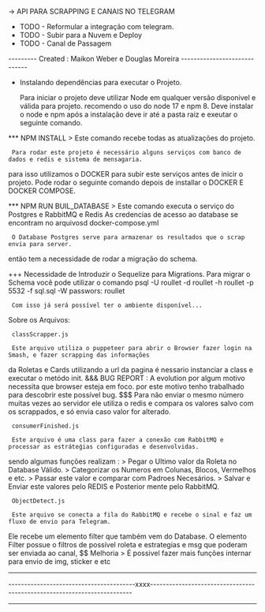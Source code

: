 -> API PARA SCRAPPING E CANAIS NO TELEGRAM

- TODO - Reformular a integração com telegram.
- TODO - Subir para a Nuvem e Deploy
- TODO - Canal de Passagem


--------- Created : Maikon Weber e Douglas Moreira -----------------------------

- Instalando dependências para executar o Projeto.

     Para iniciar o projeto deve utilizar Node em qualquer versão disponivel e válida para projeto.
recomendo o uso do node 17 e npm 8.
     Deve instalar o node e npm após a instalação deve ir até a pasta raiz e exeutar o seguinte comando.

*** NPM INSTALL 
     > Este comando recebe todas as atualizações do projeto.

     Para rodar este projeto é necessário alguns serviços com banco de dados e redis e sistema de mensagaria.
para isso utilizamos o DOCKER para subir este serviços antes de inicir o projeto.
Pode rodar o seguinte comando depois de installar o DOCKER E DOCKER COMPOSE.
     

*** NPM RUN BUIL_DATABASE
     > Este comando executa o serviço do Postgres e RabbitMQ e Redis
          As credencias de acesso ao database se encontram no arquivosd docker-compose.yml

     O Database Postgres serve para armazenar os resultados que o scrap envia para server.
então tem a necessidade de rodar a migração do schema. 

+++ Necessidade de Introduzir o Sequelize para Migrations.
     Para migrar o Schema vocẽ pode utilizar o comando 
     psql -U roullet -d roullet -h roullet -p 5532 -f sql.sql -W
          passwors: roullet 

     Com isso já será possível ter o ambiente disponível...

Sobre os Arquivos: 

     classScrapper.js

     Este arquivo utiliza o puppeteer para abrir o Browser fazer login na Smash, e fazer scrapping das informações 
da Roletas e Cards utilizando a url da pagina é nessario instanciar a class e executar o metódo init.
     &&&  BUG REPORT : A evolution por algum motivo necessita que browser esteja em foco.
     por este motivo tenho trabalhado para descobrir este possível bug.
          $$$ Para não enviar o mesmo número muitas vezes ao servidor ele utiliza o redis e compara
          os valores salvo com os scrappados, e só envia caso valor for alterado.


     consumerFinished.js

     Este arquivo é uma class para fazer a conexão com RabbitMQ e processar as estráteǵias configuradas e desenvolvidas.     
sendo algumas funções realizam :
     > Pegar o Ultimo valor da Roleta no Database Válido.
     > Categorizar os Numeros em Colunas, Blocos, Vermelhos e etc.
     > Passar este valor e comparar com Padroes Necesários.
     > Salvar e Enviar este valores pelo REDIS e Posterior mente pelo RabbitMQ.

     ObjectDetect.js
     
     Este arquivo se conecta a fila do RabbitMQ e recebe o sinal e faz um fluxo de envio para Telegram.
Ele recebe um elemento filter que também vem do Database. O elemento Filter possue o filtros de possível roleta e 
estrategias e msg que poderam ser enviada ao canal,
     $$ Melhoria >  É possivel fazer mais funções internar para envio de img, sticker e etc


--------------------------------------------------------------------------------------------------------------------

----------------------------------------xxxx------------------------------------------------------------------------

--------------------------------------------------------------------------------------------------------------------






